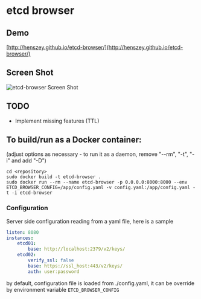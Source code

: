# etcd browser

## Demo
[http://henszey.github.io/etcd-browser/](http://henszey.github.io/etcd-browser/)

## Screen Shot
![etcd-browser Screen Shot](http://henszey.github.io/etcd-browser/images/etcdbrowser.png)

## TODO
* Implement missing features (TTL)

## To build/run as a Docker container:

(adjust options as necessary - to run it as a daemon, remove "--rm", "-t", "-i" and add "-D")

    cd <repository>
    sudo docker build -t etcd-browser .
    sudo docker run --rm --name etcd-browser -p 0.0.0.0:8000:8000 --env ETCD_BROWSER_CONFIG=/app/config.yaml -v config.yaml:/app/config.yaml -t -i etcd-browser

### Configuration

Server side configuration reading from a yaml file, here is a sample

```yaml
listen: 8080
instances:
    etcd01:
        base: http://localhost:2379/v2/keys/
    etcd02:
        verify_ssl: false
        base: https://ssl_host:443/v2/keys/
        auth: user:password
```

by default, configuration file is loaded from ./config.yaml, it can be override
by environment variable `ETCD_BROWSER_CONFIG`
